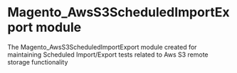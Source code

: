 # Magento_AwsS3ScheduledImportExport module

The Magento_AwsS3ScheduledImportExport module created for maintaining Scheduled Import/Export tests related to Aws S3 remote storage functionality

